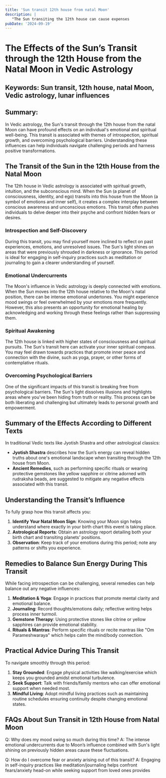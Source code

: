 ```yaml
---
title: 'Sun transit 12th house from natal Moon'
description: |
   "The Sun transiting the 12th house can cause expenses
pubDate: '2024-09-19'
---
```


# The Effects of the Sun’s Transit through the 12th House from the Natal Moon in Vedic Astrology

## Keywords: Sun transit, 12th house, natal Moon, Vedic astrology, lunar influences

## Summary:
In Vedic astrology, the Sun's transit through the 12th house from the natal Moon can have profound effects on an individual's emotional and spiritual well-being. This transit is associated with themes of introspection, spiritual growth, and overcoming psychological barriers. Understanding these influences can help individuals navigate challenging periods and harness positive transformations.

## The Transit of the Sun in the 12th House from the Natal Moon

The 12th house in Vedic astrology is associated with spiritual growth, intuition, and the subconscious mind. When the Sun (a planet of consciousness, identity, and ego) transits into this house from the Moon (a symbol of emotions and inner self), it creates a complex interplay between conscious awareness and unconscious emotions. This transit often pushes individuals to delve deeper into their psyche and confront hidden fears or desires.

### Introspection and Self-Discovery
During this transit, you may find yourself more inclined to reflect on past experiences, emotions, and unresolved issues. The Sun's light shines on areas that were previously shrouded in darkness or ignorance. This period is ideal for engaging in self-inquiry practices such as meditation or journaling to gain a clearer understanding of yourself.

### Emotional Undercurrents
The Moon's influence in Vedic astrology is deeply connected with emotions. When the Sun moves into the 12th house relative to the Moon's natal position, there can be intense emotional undertones. You might experience mood swings or feel overwhelmed by your emotions more frequently. However, this also presents an opportunity for emotional healing by acknowledging and working through these feelings rather than suppressing them.

### Spiritual Awakening
The 12th house is linked with higher states of consciousness and spiritual pursuits. The Sun's transit here can activate your inner spiritual compass. You may feel drawn towards practices that promote inner peace and connection with the divine, such as yoga, prayer, or other forms of contemplative rituals.

### Overcoming Psychological Barriers
One of the significant impacts of this transit is breaking free from psychological barriers. The Sun's light dissolves illusions and highlights areas where you've been hiding from truth or reality. This process can be both liberating and challenging but ultimately leads to personal growth and empowerment.

## Summary of the Effects According to Different Texts
In traditional Vedic texts like Jyotish Shastra and other astrological classics:
- **Jyotish Shastra** describes how the Sun’s energy can reveal hidden truths about one's emotional landscape when transiting through the 12th house from Moon.
- **Ancient Remedies**, such as performing specific rituals or wearing protective gemstones like yellow sapphire or citrine adorned with rudraksha beads, are suggested to mitigate any negative effects associated with this transit.

## Understanding the Transit’s Influence

To fully grasp how this transit affects you:

1. **Identify Your Natal Moon Sign**: Knowing your Moon sign helps understand where exactly in your birth chart this event is taking place.
2. **Astrological Reports**: Obtain an astrology report detailing both your birth chart and transiting planets' positions.
3. **Observation**: Keep track of your emotions during this period; note any patterns or shifts you experience.

## Remedies to Balance Sun Energy During This Transit

While facing introspection can be challenging, several remedies can help balance out any negative influences:

1. **Meditation & Yoga**: Engage in practices that promote mental clarity and emotional balance.
2. **Journaling**: Record thoughts/emotions daily; reflective writing helps process inner turmoil.
3. **Gemstone Therapy**: Using protective stones like citrine or yellow sapphires can provide emotional stability.
4. **Rituals & Mantras**: Perform specific rituals or recite mantras like "Om Parameshwaraya" which helps calm the mind/body connection.

## Practical Advice During This Transit

To navigate smoothly through this period:
1. **Stay Grounded**: Engage physical activities like walking/exercise which keeps you grounded amidst emotional turbulence.
2. **Seek Support**: Talk with friends/family mentors who can offer emotional support when needed most.
3. **Mindful Living**: Adopt mindful living practices such as maintaining routine schedules ensuring continuity despite changing emotional states.

## FAQs About Sun Transit in 12th House from Natal Moon

Q: Why does my mood swing so much during this time?
A: The intense emotional undercurrents due to Moon’s influence combined with Sun's light shining on previously hidden areas cause these fluctuations.

Q: How do I overcome fear or anxiety arising out of this transit?
A: Engaging in self-inquiry practices like meditation/journaling helps confront fears/anxiety head-on while seeking support from loved ones provides
